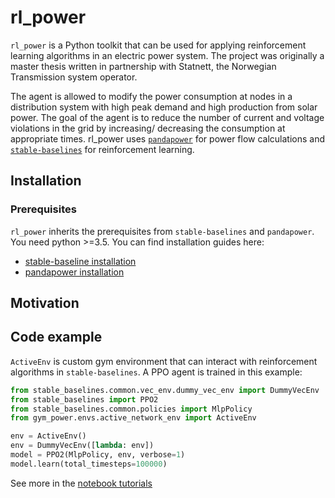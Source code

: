 # rl_power
`rl_power` is a Python toolkit that can be used for applying
reinforcement learning algorithms in an electric power system. The project was
originally a master thesis written in partnership with Statnett,
the Norwegian Transmission system operator.

The agent is allowed to modify the power consumption at nodes in a
distribution system with high peak demand and high production from solar power.
The goal of the agent is to reduce the number of current and
voltage violations in the grid by increasing/ decreasing the consumption
at appropriate times. rl_power uses [`pandapower`](http://www.pandapower.org/)
for power flow calculations and
[`stable-baselines`](https://github.com/hill-a/stable-baselines)
 for reinforcement learning.


## Installation
### Prerequisites
`rl_power` inherits the prerequisites from `stable-baselines` and `pandapower`.
 You need python >=3.5. You can find installation guides here:
- [stable-baseline installation](https://stable-baselines.readthedocs.io/en/master/guide/install.html#prerequisites)
- [pandapower installation](http://www.pandapower.org/start/)
## Motivation

## Code example
`ActiveEnv` is custom gym environment that can interact with reinforcement algorithms in `stable-baselines`. A PPO agent is trained in this example:

```python
from stable_baselines.common.vec_env.dummy_vec_env import DummyVecEnv
from stable_baselines import PPO2
from stable_baselines.common.policies import MlpPolicy
from gym_power.envs.active_network_env import ActiveEnv

env = ActiveEnv()
env = DummyVecEnv([lambda: env])
model = PPO2(MlpPolicy, env, verbose=1)
model.learn(total_timesteps=100000)
```

See more in the [notebook tutorials](https://github.com/vegraux/master_thesis/blob/master/tutorials/active_env_tutorial.ipynb)


